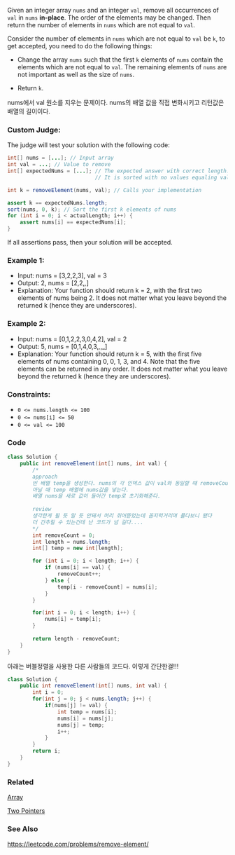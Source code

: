 Given an integer array `nums` and an integer `val`, remove all occurrences of `val` in `nums` **in-place**. The order of the elements may be changed. Then return the number of elements in `nums` which are not equal to `val`.

Consider the number of elements in `nums` which are not equal to `val` be `k`, to get accepted, you need to do the following things:

- Change the array `nums` such that the first `k` elements of `nums` contain the elements which are not equal to `val`. The remaining elements of `nums` are not important as well as the size of `nums`.

- Return `k`.

nums에서 val 원소를 지우는 문제이다. nums의 배열 값을 직접 변화시키고 리턴값은 배열의 길이이다.

### Custom Judge:

The judge will test your solution with the following code:

```java
int[] nums = [...]; // Input array
int val = ...; // Value to remove
int[] expectedNums = [...]; // The expected answer with correct length.
                            // It is sorted with no values equaling val.

int k = removeElement(nums, val); // Calls your implementation

assert k == expectedNums.length;
sort(nums, 0, k); // Sort the first k elements of nums
for (int i = 0; i < actualLength; i++) {
    assert nums[i] == expectedNums[i];
}
```
If all assertions pass, then your solution will be accepted.

### Example 1:

- Input: nums = [3,2,2,3], val = 3
- Output: 2, nums = [2,2,_,_]
- Explanation: Your function should return k = 2, with the first two elements of nums being 2.
It does not matter what you leave beyond the returned k (hence they are underscores).

### Example 2:

- Input: nums = [0,1,2,2,3,0,4,2], val = 2
- Output: 5, nums = [0,1,4,0,3,_,_,_]
- Explanation: Your function should return k = 5, with the first five elements of nums containing 0, 0, 1, 3, and 4.
Note that the five elements can be returned in any order.
It does not matter what you leave beyond the returned k (hence they are underscores).

### Constraints:

- `0 <= nums.length <= 100`
- `0 <= nums[i] <= 50`
- `0 <= val <= 100`

### Code
```java
class Solution {
    public int removeElement(int[] nums, int val) {
        /*
        approach
        빈 배열 temp을 생성한다. nums의 각 인덱스 값이 val와 동일할 때 removeCount를 증가시키고,
        아닐 때 temp 배열에 nums값을 넣는다.
        배열 nums을 새로 값이 들어간 temp로 초기화해준다.
        
        review
        생각한게 될 듯 말 듯 안돼서 머리 쥐어뜯었는데 꼼지럭거리며 풀다보니 됐다
        더 간추릴 수 있는건데 난 코드가 넘 길다....
        */
        int removeCount = 0;
        int length = nums.length;
        int[] temp = new int[length];

        for (int i = 0; i < length; i++) {
            if (nums[i] == val) {
                removeCount++;
            } else {
                temp[i - removeCount] = nums[i];
            }
        }

        for(int i = 0; i < length; i++) {
            nums[i] = temp[i];
        }
        
        return length - removeCount;
    }
}
```
아래는 버블정렬을 사용한 다른 사람들의 코드다. 이렇게 간단한걸!!! 

```java
class Solution {
    public int removeElement(int[] nums, int val) {
        int i = 0;
        for(int j = 0; j < nums.length; j++) {
            if(nums[j] != val) {
                int temp = nums[i];
                nums[i] = nums[j];
                nums[j] = temp;
                i++;
            }
        }
        return i;
    }
}
```

### Related
[Array](/Data-Structure/Array.md)

[Two Pointers](/Algorithm/Two-Pointers.md)

### See Also
https://leetcode.com/problems/remove-element/